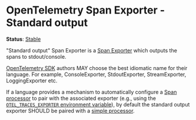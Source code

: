 <!--- Hugo front matter used to generate the website version of this page:
linkTitle: Stdout
--->

# OpenTelemetry Span Exporter - Standard output

**Status**: [Stable](../../document-status.md)

"Standard output" Span Exporter is a [Span
Exporter](../sdk.md#span-exporter) which outputs the spans to
stdout/console.

[OpenTelemetry SDK](../../overview.md#sdk) authors MAY choose the best idiomatic
name for their language. For example, ConsoleExporter, StdoutExporter,
StreamExporter, LoggingExporter etc.

If a language provides a mechanism to automatically configure a
[Span processor](../sdk.md#span-processor) to pair with the associated
exporter (e.g., using the [`OTEL_TRACES_EXPORTER` environment
variable](../../configuration/sdk-environment-variables.md#exporter-selection)), by
default the standard output exporter SHOULD be paired with a [simple
processor](../sdk.md#simple-processor).
